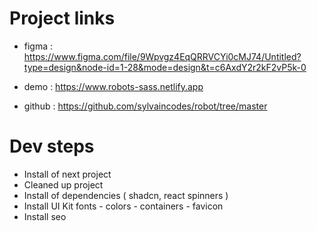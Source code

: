 # Project links

- figma : https://www.figma.com/file/9Wpvgz4EqQRRVCYi0cMJ74/Untitled?type=design&node-id=1-28&mode=design&t=c6AxdY2r2kF2vP5k-0

- demo : https://www.robots-sass.netlify.app

- github : https://github.com/sylvaincodes/robot/tree/master


# Dev steps

- Install of next project
- Cleaned up project
- Install of dependencies ( shadcn, react spinners )
- Install UI Kit fonts - colors - containers - favicon
- Install seo
